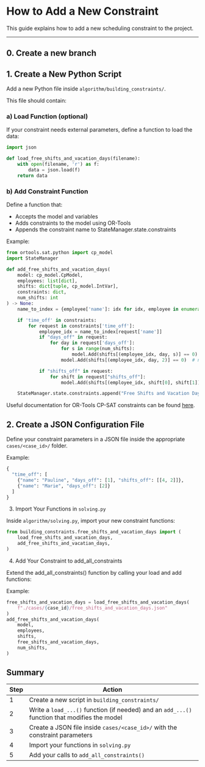 # How to Add a New Constraint

This guide explains how to add a new scheduling constraint to the project.

---

## 0. Create a new branch

## 1. Create a New Python Script

Add a new Python file inside `algorithm/building_constraints/`.

This file should contain:

### a) Load Function (optional)

If your constraint needs external parameters, define a function to load the data:

```python
import json

def load_free_shifts_and_vacation_days(filename):
    with open(filename, 'r') as f:
        data = json.load(f)
    return data
```


### b) Add Constraint Function

Define a function that:
- Accepts the model and variables
- Adds constraints to the model using OR-Tools
- Appends the constraint name to StateManager.state.constraints

Example:
```python
from ortools.sat.python import cp_model
import StateManager

def add_free_shifts_and_vacation_days(
    model: cp_model.CpModel,
    employees: list[dict],
    shifts: dict[tuple, cp_model.IntVar],
    constraints: dict,
    num_shifts: int
) -> None:
    name_to_index = {employee['name']: idx for idx, employee in enumerate(employees)}

    if 'time_off' in constraints:
        for request in constraints['time_off']:
            employee_idx = name_to_index[request['name']]
            if "days_off" in request:
                for day in request['days_off']:
                    for s in range(num_shifts):
                        model.Add(shifts[(employee_idx, day, s)] == 0)
                    model.Add(shifts[(employee_idx, day, 2)] == 0)  # no night shift before vacation

            if "shifts_off" in request:
                for shift in request["shifts_off"]:
                    model.Add(shifts[(employee_idx, shift[0], shift[1])] == 0)

    StateManager.state.constraints.append("Free Shifts and Vacation Days")

```
Useful documentation for OR-Tools CP-SAT constraints can be found [here](https://developers.google.com/optimization/reference/python/sat/python/cp_model#cp_model.CpModel).

## 2. Create a JSON Configuration File
Define your constraint parameters in a JSON file inside the appropriate `cases/<case_id>/` folder.

Example:
```python
{
  "time_off": [
    {"name": "Pauline", "days_off": [1], "shifts_off": [[4, 2]]},
    {"name": "Marie", "days_off": [2]}
  ]
}
```

3. Import Your Functions in `solving.py`

Inside `algorithm/solving.py`, import your new constraint functions:
```python
from building_constraints.free_shifts_and_vacation_days import (
    load_free_shifts_and_vacation_days,
    add_free_shifts_and_vacatian_days,
)
````

4. Add Your Constraint to add_all_constraints

Extend the add_all_constraints() function by calling your load and add functions:

Example:
```python
free_shifts_and_vacation_days = load_free_shifts_and_vacation_days(
    f"./cases/{case_id}/free_shifts_and_vacation_days.json"
)
add_free_shifts_and_vacation_days(
    model,
    employees,
    shifts,
    free_shifts_and_vacation_days,
    num_shifts,
)
```

## Summary

| Step | Action |
|------|--------|
| 1    | Create a new script in `building_constraints/` |
| 2    | Write a `load_...()` function (if needed) and an `add_...()` function that modifies the model |
| 3    | Create a JSON file inside `cases/<case_id>/` with the constraint parameters |
| 4    | Import your functions in `solving.py` |
| 5    | Add your calls to `add_all_constraints()` |
